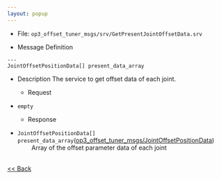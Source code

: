 ```yaml
---
layout: popup
---
```


- File: `op3_offset_tuner_msgs/srv/GetPresentJointOffsetData.srv`

- Message Definition
 ```
 ---
 JointOffsetPositionData[] present_data_array
 ```

- Description
The service to get offset data of each joint.

  - Request
* `empty`

  - Response
* `JointOffsetPositionData[] present_data_array`([op3_offset_tuner_msgs/JointOffsetPositionData](op3_JointOffsetPositionData.msg))  
&emsp;&emsp; Array of the offset parameter data of each joint  

<br>[&lt;&lt; Back](op3_offset_tuner_msgs.md)
